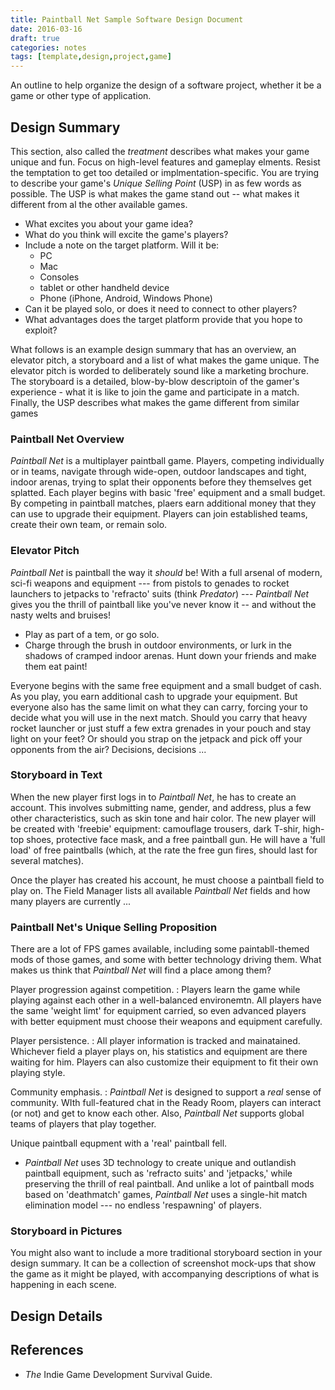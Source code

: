 ```yaml
---
title: Paintball Net Sample Software Design Document
date: 2016-03-16
draft: true
categories: notes
tags: [template,design,project,game]
---
```


An outline to help organize the design of a software project, whether it be a game or other type of application.
<!--more-->

## Design Summary
This section, also called the *treatment* describes what makes your game unique and fun. Focus on high-level features and gameplay elments. Resist the temptation to get too detailed or implmentation-specific. You are trying to describe your game's *Unique Selling Point* (USP) in as few words as possible. The USP is what makes the game stand out -- what makes it different from al the other available games.

- What excites you about your game idea?
- What do you think will excite the game's players?
- Include a note on the target platform. Will it be:
    - PC
    - Mac
    - Consoles
    - tablet or other handheld device
    - Phone (iPhone, Android, Windows Phone)
- Can it be played solo, or does it need to connect to other players?
- What advantages does the target platform provide that you hope to exploit?

What follows is an example design summary that has an overview, an elevator pitch, a storyboard and a list of what makes the game unique. The elevator pitch is worded to deliberately sound like a marketing brochure. The storyboard is a detailed, blow-by-blow descriptoin of the gamer's experience - what it is like to join the game and participate in a match. Finally, the USP describes what makes the game different from similar games

### Paintball Net Overview
*Paintball Net* is a multiplayer paintball game. Players, competing individually or in teams, navigate through wide-open, outdoor landscapes and tight, indoor arenas, trying to splat their opponents before they themselves get splatted. Each player begins with basic 'free' equipment and a small budget. By competing in paintball matches, plaers earn additional money that they can use to upgrade their equipment. Players can join established teams, create their own team, or remain solo.

### Elevator Pitch
*Paintball Net* is paintball the way it *should* be! With a full arsenal of modern, sci-fi weapons and equipment --- from pistols to genades to rocket launchers to jetpacks to 'refracto' suits (think *Predator*) --- *Paintball Net* gives you the thrill of paintball like you've never know it -- and without the nasty welts and bruises!

- Play as part of a tem, or go solo.
- Charge through the brush in outdoor environments, or lurk in the shadows of cramped indoor arenas. Hunt down your friends and make them eat paint!

Everyone begins with the same free equipment and a small budget of cash. As you play, you earn additional cash to upgrade your equipment. But everyone also has the same limit on what they can carry, forcing your to decide what you will use in the next match. Should you carry that heavy rocket launcher or just stuff a few extra grenades in your pouch and stay light on your feet? Or should you strap on the jetpack and pick off your opponents from the air? Decisions, decisions ...

### Storyboard in Text
When the new player first logs in to *Paintball Net*, he has to create an account. This involves submitting name, gender, and address, plus a few other characteristics, such as skin tone and hair color. The new player will be created with 'freebie' equipment: camouflage trousers, dark T-shir, high-top shoes, protective face mask, and a free paintball gun. He will have a 'full load' of free paintballs (which, at the rate the free gun fires, should last for several matches).

Once the player has created his account, he must choose a paintball field to play on. The Field Manager lists all available *Paintball Net* fields and how many players are currently ...

### Paintball Net's Unique Selling Proposition
There are a lot of FPS games available, including some paintabll-themed mods of those games, and some with better technology driving them. What makes us think that *Paintball Net* will find a place among them?

Player progression against competition.
: Players learn the game while playing against each other in a well-balanced environemtn. All players have the same 'weight limt' for equipment carried, so even advanced players with better equipment must choose their weapons and equipment carefully.

Player persistence.
: All player information is tracked and mainatained. Whichever field a player plays on, his statistics and equipment are there waiting for him. Players can also customize their equipment to fit their own playing style.

Community emphasis.
: *Paintball Net* is designed to support a *real* sense of community. WIth full-featured chat in the Ready Room, players can interact (or not) and get to know each other. Also, *Paintball Net* supports global teams of players that play together.

Unique paintball equpment with a 'real' paintball fell.
* *Paintball Net* uses 3D technology to create unique and outlandish paintball equipment, such as 'refracto suits' and 'jetpacks,' while preserving the thrill of real paintball. And unlike a lot of paintball mods based on 'deathmatch' games, *Paintball Net* uses a single-hit match elimination model --- no endless 'respawning' of players.

### Storyboard in Pictures
You might also want to include a more traditional storyboard section in your design summary. It can be a collection of screenshot mock-ups that show the game as it might be played, with accompanying descriptions of what is happening in each scene.

## Design Details

## References
- *The* Indie Game Development Survival Guide.